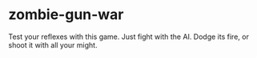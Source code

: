 # zombie-gun-war
Test your reflexes with this game. Just fight with the AI. Dodge its fire, or shoot it with all your might.
